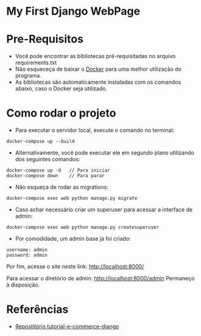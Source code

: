 # My First Django WebPage

# Pre-Requisitos

- Você pode encontrar as bibliotecas pré-requisitadas no arquivo requirements.txt
- Não esqueceça de baixar o [Docker](https://docs.docker.com/get-docker/) para uma melhor utilização do programa.
- As bibliotecas são automaticamente instaladas com os comandos abaixo, caso o Docker seja utilizado.

# Como rodar o projeto

- Para executar o servidor local, execute o comando no terminal:
```
docker-compose up --build
```
- Alternativamente, você pode executar ele em segundo plano utilizando dos seguintes comandos:
```
docker-compose up -d   // Para iniciar
docker-compose down    // Para parar
```

- Não esqueça de rodar as migrations:
```
docker-compose exec web python manage.py migrate
```

- Caso achar necessário criar um superuser para acessar a interface de admin:
```
docker-compose exec web python manage.py createsuperuser
```

- Por comodidade, um admin base já foi criado:
```
username: admin
password: admin
```

Por fim, acesse o site neste link: [http://localhost:8000/](http://localhost:8000/)

Para acessar o diretório de admin: [http://localhost:8000/admin](http://localhost:8000/admin)
Permaneço à disposição.

# Referências
- [Repostitório tutorial-e-commerce-django](https://github.com/fabioruicci/tutorial-e-commerce-django)